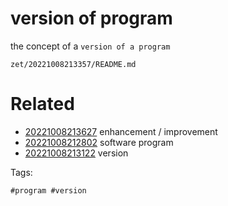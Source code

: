 # version of program

the concept of a `version of a program`

` zet/20221008213357/README.md `

# Related

- [20221008213627](/zet/20221008213627/README.md) enhancement / improvement
- [20221008212802](/zet/20221008212802/README.md) software program
- [20221008213122](/zet/20221008213122/README.md) version

Tags:

    #program #version
